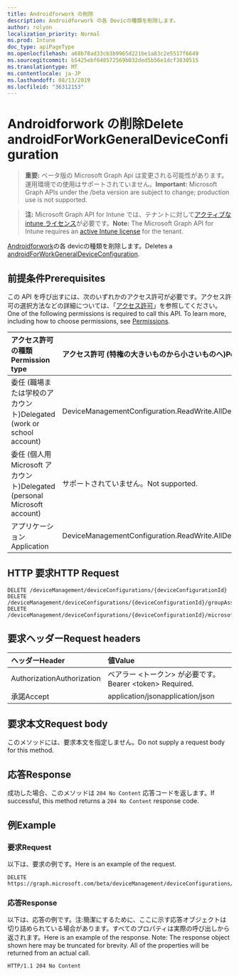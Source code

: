 ```yaml
---
title: Androidforwork の削除
description: Androidforwork の各 Devicの種類を削除します。
author: rolyon
localization_priority: Normal
ms.prod: Intune
doc_type: apiPageType
ms.openlocfilehash: a68b78ad33cb3b9965d221be1a83c2e5517f6649
ms.sourcegitcommit: b5425ebf648572569b032ded5b56e1dcf3830515
ms.translationtype: MT
ms.contentlocale: ja-JP
ms.lasthandoff: 08/13/2019
ms.locfileid: "36312153"
---
```

# <a name="delete-androidforworkgeneraldeviceconfiguration"></a><span data-ttu-id="24821-103">Androidforwork の削除</span><span class="sxs-lookup"><span data-stu-id="24821-103">Delete androidForWorkGeneralDeviceConfiguration</span></span>

> <span data-ttu-id="24821-104">**重要:** ベータ版の Microsoft Graph Api は変更される可能性があります。運用環境での使用はサポートされていません。</span><span class="sxs-lookup"><span data-stu-id="24821-104">**Important:** Microsoft Graph APIs under the /beta version are subject to change; production use is not supported.</span></span>

> <span data-ttu-id="24821-105">**注:** Microsoft Graph API for Intune では、テナントに対して[アクティブな intune ライセンス](https://go.microsoft.com/fwlink/?linkid=839381)が必要です。</span><span class="sxs-lookup"><span data-stu-id="24821-105">**Note:** The Microsoft Graph API for Intune requires an [active Intune license](https://go.microsoft.com/fwlink/?linkid=839381) for the tenant.</span></span>

<span data-ttu-id="24821-106">[Androidforwork](../resources/intune-deviceconfig-androidforworkgeneraldeviceconfiguration.md)の各 devicの種類を削除します。</span><span class="sxs-lookup"><span data-stu-id="24821-106">Deletes a [androidForWorkGeneralDeviceConfiguration](../resources/intune-deviceconfig-androidforworkgeneraldeviceconfiguration.md).</span></span>

## <a name="prerequisites"></a><span data-ttu-id="24821-107">前提条件</span><span class="sxs-lookup"><span data-stu-id="24821-107">Prerequisites</span></span>
<span data-ttu-id="24821-p101">この API を呼び出すには、次のいずれかのアクセス許可が必要です。アクセス許可の選択方法などの詳細については、「[アクセス許可](/graph/permissions-reference)」を参照してください。</span><span class="sxs-lookup"><span data-stu-id="24821-p101">One of the following permissions is required to call this API. To learn more, including how to choose permissions, see [Permissions](/graph/permissions-reference).</span></span>

|<span data-ttu-id="24821-110">アクセス許可の種類</span><span class="sxs-lookup"><span data-stu-id="24821-110">Permission type</span></span>|<span data-ttu-id="24821-111">アクセス許可 (特権の大きいものから小さいものへ)</span><span class="sxs-lookup"><span data-stu-id="24821-111">Permissions (from most to least privileged)</span></span>|
|:---|:---|
|<span data-ttu-id="24821-112">委任 (職場または学校のアカウント)</span><span class="sxs-lookup"><span data-stu-id="24821-112">Delegated (work or school account)</span></span>|<span data-ttu-id="24821-113">DeviceManagementConfiguration.ReadWrite.All</span><span class="sxs-lookup"><span data-stu-id="24821-113">DeviceManagementConfiguration.ReadWrite.All</span></span>|
|<span data-ttu-id="24821-114">委任 (個人用 Microsoft アカウント)</span><span class="sxs-lookup"><span data-stu-id="24821-114">Delegated (personal Microsoft account)</span></span>|<span data-ttu-id="24821-115">サポートされていません。</span><span class="sxs-lookup"><span data-stu-id="24821-115">Not supported.</span></span>|
|<span data-ttu-id="24821-116">アプリケーション</span><span class="sxs-lookup"><span data-stu-id="24821-116">Application</span></span>|<span data-ttu-id="24821-117">DeviceManagementConfiguration.ReadWrite.All</span><span class="sxs-lookup"><span data-stu-id="24821-117">DeviceManagementConfiguration.ReadWrite.All</span></span>|

## <a name="http-request"></a><span data-ttu-id="24821-118">HTTP 要求</span><span class="sxs-lookup"><span data-stu-id="24821-118">HTTP Request</span></span>
<!-- {
  "blockType": "ignored"
}
-->
``` http
DELETE /deviceManagement/deviceConfigurations/{deviceConfigurationId}
DELETE /deviceManagement/deviceConfigurations/{deviceConfigurationId}/groupAssignments/{deviceConfigurationGroupAssignmentId}/deviceConfiguration
DELETE /deviceManagement/deviceConfigurations/{deviceConfigurationId}/microsoft.graph.windowsDomainJoinConfiguration/networkAccessConfigurations/{deviceConfigurationId}
```

## <a name="request-headers"></a><span data-ttu-id="24821-119">要求ヘッダー</span><span class="sxs-lookup"><span data-stu-id="24821-119">Request headers</span></span>
|<span data-ttu-id="24821-120">ヘッダー</span><span class="sxs-lookup"><span data-stu-id="24821-120">Header</span></span>|<span data-ttu-id="24821-121">値</span><span class="sxs-lookup"><span data-stu-id="24821-121">Value</span></span>|
|:---|:---|
|<span data-ttu-id="24821-122">Authorization</span><span class="sxs-lookup"><span data-stu-id="24821-122">Authorization</span></span>|<span data-ttu-id="24821-123">ベアラー &lt;トークン&gt; が必要です。</span><span class="sxs-lookup"><span data-stu-id="24821-123">Bearer &lt;token&gt; Required.</span></span>|
|<span data-ttu-id="24821-124">承諾</span><span class="sxs-lookup"><span data-stu-id="24821-124">Accept</span></span>|<span data-ttu-id="24821-125">application/json</span><span class="sxs-lookup"><span data-stu-id="24821-125">application/json</span></span>|

## <a name="request-body"></a><span data-ttu-id="24821-126">要求本文</span><span class="sxs-lookup"><span data-stu-id="24821-126">Request body</span></span>
<span data-ttu-id="24821-127">このメソッドには、要求本文を指定しません。</span><span class="sxs-lookup"><span data-stu-id="24821-127">Do not supply a request body for this method.</span></span>

## <a name="response"></a><span data-ttu-id="24821-128">応答</span><span class="sxs-lookup"><span data-stu-id="24821-128">Response</span></span>
<span data-ttu-id="24821-129">成功した場合、このメソッドは `204 No Content` 応答コードを返します。</span><span class="sxs-lookup"><span data-stu-id="24821-129">If successful, this method returns a `204 No Content` response code.</span></span>

## <a name="example"></a><span data-ttu-id="24821-130">例</span><span class="sxs-lookup"><span data-stu-id="24821-130">Example</span></span>

### <a name="request"></a><span data-ttu-id="24821-131">要求</span><span class="sxs-lookup"><span data-stu-id="24821-131">Request</span></span>
<span data-ttu-id="24821-132">以下は、要求の例です。</span><span class="sxs-lookup"><span data-stu-id="24821-132">Here is an example of the request.</span></span>
``` http
DELETE https://graph.microsoft.com/beta/deviceManagement/deviceConfigurations/{deviceConfigurationId}
```

### <a name="response"></a><span data-ttu-id="24821-133">応答</span><span class="sxs-lookup"><span data-stu-id="24821-133">Response</span></span>
<span data-ttu-id="24821-p102">以下は、応答の例です。注:簡潔にするために、ここに示す応答オブジェクトは切り詰められている場合があります。すべてのプロパティは実際の呼び出しから返されます。</span><span class="sxs-lookup"><span data-stu-id="24821-p102">Here is an example of the response. Note: The response object shown here may be truncated for brevity. All of the properties will be returned from an actual call.</span></span>
``` http
HTTP/1.1 204 No Content
```






